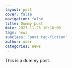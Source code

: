 ```yaml
---
layout: post
cover: false
navigation: false
title: Dummy post
date: 2023-11-25 10:18:00
tags: news
subclass: 'post tag-fiction'
author: user
categories: news
---
```


This is a dummy post.